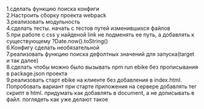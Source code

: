 1.сделать функцию поиска конфиги  
2.Настроить сборку проекта webpack  
3.реализовать модульность  
4.сделать тесты. начать с тестов путей изменившихся файлов  
5.при работе с css у найденой link не подменять ее путь, а добавлять к существующему ?Date.now().toString()  
6.Конфигу сделать необязательной  
7.реализовать функцию поиска дефолтных значений для запуска(target и так далее)  
8.сделать чтобы можно было вызывать npm run ebike без прописывания в package.json проекта  
9.реализовать старт ebike на клиенте без добавления в index.html. Попробовать вариант при старте 
приложения на сервере добавлять тег скрипт в html. придумать как добавлять в document, а не дописывать в файл. поглядеть как уже делают такое
